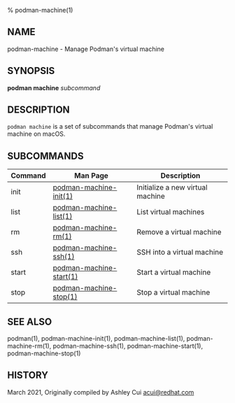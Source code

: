 % podman-machine(1)

## NAME
podman\-machine - Manage Podman's virtual machine

## SYNOPSIS
**podman machine** *subcommand*

## DESCRIPTION
`podman machine` is a set of subcommands that manage Podman's virtual machine on macOS.

## SUBCOMMANDS

| Command | Man Page                                                | Description                       |
| ------- | ------------------------------------------------------- | --------------------------------- |
| init    | [podman-machine-init(1)](podman-machine-init.1.md)      | Initialize a new virtual machine  |
| list    | [podman-machine-list(1)](podman-machine-list.1.md)      | List virtual machines             |
| rm      | [podman-machine-rm(1)](podman-machine-rm.1.md)          | Remove a virtual machine          |
| ssh     | [podman-machine-ssh(1)](podman-machine-ssh.1.md)        | SSH into a virtual machine        |
| start   | [podman-machine-start(1)](podman-machine-start.1.md)    | Start a virtual machine           |
| stop    | [podman-machine-stop(1)](podman-machine-stop.1.md)      | Stop a virtual machine            |

## SEE ALSO
podman(1), podman-machine-init(1), podman-machine-list(1), podman-machine-rm(1), podman-machine-ssh(1), podman-machine-start(1), podman-machine-stop(1)

## HISTORY
March 2021, Originally compiled by Ashley Cui <acui@redhat.com>
